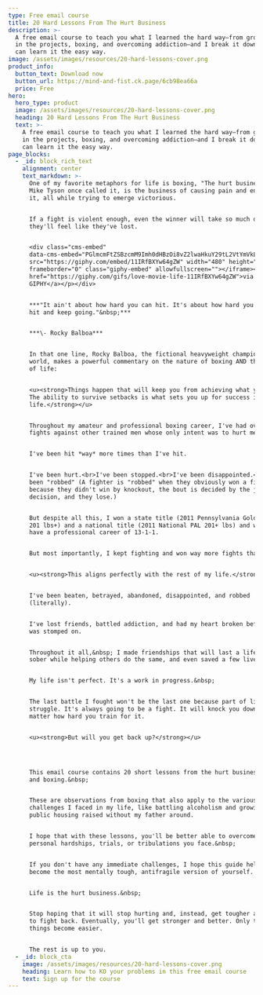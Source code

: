 ```yaml
---
type: Free email course
title: 20 Hard Lessons From The Hurt Business
description: >-
  A free email course to teach you what I learned the hard way—from growing up
  in the projects, boxing, and overcoming addiction—and I break it down so you
  can learn it the easy way.
image: /assets/images/resources/20-hard-lessons-cover.png
product_info:
  button_text: Download now
  button_url: https://mind-and-fist.ck.page/6cb98ea66a
  price: Free
hero:
  hero_type: product
  image: /assets/images/resources/20-hard-lessons-cover.png
  heading: 20 Hard Lessons From The Hurt Business
  text: >-
    A free email course to teach you what I learned the hard way—from growing up
    in the projects, boxing, and overcoming addiction—and I break it down so you
    can learn it the easy way.
page_blocks:
  - _id: block_rich_text
    alignment: center
    text_markdown: >-
      One of my favorite metaphors for life is boxing, "The hurt business," as
      Mike Tyson once called it, is the business of causing pain and enduring
      it, all while trying to emerge victorious.


      If a fight is violent enough, even the winner will take so much damage
      they'll feel like they've lost.


      <div class="cms-embed"
      data-cms-embed="PGlmcmFtZSBzcmM9Imh0dHBzOi8vZ2lwaHkuY29tL2VtYmVkLzExSVJmQlhZdzY0Z1pXIiB3aWR0aD0iNDgwIiBoZWlnaHQ9IjI3MCIgZnJhbWVib3JkZXI9IjAiIGNsYXNzPSJnaXBoeS1lbWJlZCIgYWxsb3dmdWxsc2NyZWVuPjwvaWZyYW1lPjxwPjxhIGhyZWY9Imh0dHBzOi8vZ2lwaHkuY29tL2dpZnMvbG92ZS1tb3ZpZS1saWZlLTExSVJmQlhZdzY0Z1pXIj52aWEgR0lQSFk8L2E+PC9wPg=="><iframe
      src="https://giphy.com/embed/11IRfBXYw64gZW" width="480" height="270"
      frameborder="0" class="giphy-embed" allowfullscreen=""></iframe><p><a
      href="https://giphy.com/gifs/love-movie-life-11IRfBXYw64gZW">via
      GIPHY</a></p></div>


      ***"It ain't about how hard you can hit. It's about how hard you can get
      hit and keep going."&nbsp;***


      ***\- Rocky Balboa***


      In that one line, Rocky Balboa, the fictional heavyweight champion of the
      world, makes a powerful commentary on the nature of boxing AND the essence
      of life:


      <u><strong>Things happen that will keep you from achieving what you want.
      The ability to survive setbacks is what sets you up for success in
      life.</strong></u>


      Throughout my amateur and professional boxing career, I've had over 80
      fights against other trained men whose only intent was to hurt me.


      I've been hit *way* more times than I've hit.


      I've been hurt.<br>I've been stopped.<br>I've been disappointed.<br>I've
      been "robbed" (A fighter is "robbed" when they obviously won a fight, but
      because they didn't win by knockout, the bout is decided by the judge's
      decision, and they lose.)


      But despite all this, I won a state title (2011 Pennsylvania Golden Gloves
      201 lbs+) and a national title (2011 National PAL 201+ lbs) and went on to
      have a professional career of 13-1-1.


      But most importantly, I kept fighting and won way more fights than I lost.


      <u><strong>This aligns perfectly with the rest of my life.</strong></u>


      I've been beaten, betrayed, abandoned, disappointed, and robbed
      (literally).


      I've lost friends, battled addiction, and had my heart broken before it
      was stomped on.


      Throughout it all,&nbsp; I made friendships that will last a lifetime, got
      sober while helping others do the same, and even saved a few lives.


      My life isn't perfect. It's a work in progress.&nbsp;


      The last battle I fought won't be the last one because part of life is the
      struggle. It's always going to be a fight. It will knock you down no
      matter how hard you train for it.


      <u><strong>But will you get back up?</strong></u>




      This email course contains 20 short lessons from the hurt business of life
      and boxing.&nbsp;


      These are observations from boxing that also apply to the various
      challenges I faced in my life, like battling alcoholism and growing up in
      public housing raised without my father around.


      I hope that with these lessons, you'll be better able to overcome any
      personal hardships, trials, or tribulations you face.&nbsp;


      If you don't have any immediate challenges, I hope this guide helps you
      become the most mentally tough, antifragile version of yourself.


      Life is the hurt business.&nbsp;


      Stop hoping that it will stop hurting and, instead, get tougher and learn
      to fight back. Eventually, you'll get stronger and better. Only then will
      things become easier.


      The rest is up to you.
  - _id: block_cta
    image: /assets/images/resources/20-hard-lessons-cover.png
    heading: Learn how to KO your problems in this free email course
    text: Sign up for the course
---
```

